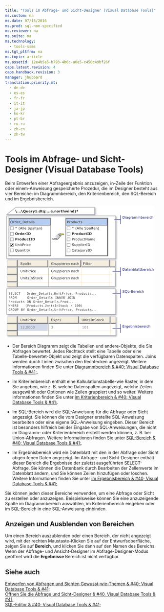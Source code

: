 ```yaml
---
title: "Tools im Abfrage- und Sicht-Designer (Visual Database Tools)"
ms.custom: na
ms.date: 07/15/2016
ms.prod: sql-non-specified
ms.reviewer: na
ms.suite: na
ms.technology: 
  - tools-ssms
ms.tgt_pltfrm: na
ms.topic: article
ms.assetid: 12e4b5a5-b793-4b6c-a0e5-c450c49bf26f
caps.latest.revision: 4
caps.handback.revision: 3
manager: jhubbard
translation.priority.mt: 
  - de-de
  - es-es
  - fr-fr
  - it-it
  - ja-jp
  - ko-kr
  - pt-br
  - ru-ru
  - zh-cn
  - zh-tw
---
```

# Tools im Abfrage- und Sicht-Designer (Visual Database Tools)
Beim Entwerfen einer Abfrageergebnis anzuzeigen, in\-Zeile der Funktion oder einem\-Anweisung gespeicherte Prozedur, die im Designer besteht aus vier Bereiche: im Diagrammbereich, den Kriterienbereich, den SQL-Bereich und im Ergebnisbereich.  
  
![Abfrage-Designer](../content/media/vs_queryviewdsgpanes.gif "vs_queryviewdsgpanes")  
  
-   Der Bereich Diagramm zeigt die Tabellen und andere\-Objekte, die Sie Abfragen bewertet. Jedes Rechteck stellt eine Tabelle oder eine Tabelle\-bewertet-Objekt und zeigt die verfügbaren Datenspalten. Joins werden durch Linien zwischen den Rechtecken angezeigt. Weitere Informationen finden Sie unter [Diagrammbereich & #40; Visual Database Tools & #41;](../content/Diagram-Pane--Visual-Database-Tools-.md).  
  
-   Im Kriterienbereich enthält eine Kalkulationstabelle\-wie Raster, in dem Sie angeben, wie z. B. welche Datenspalten angezeigt, welche Zeilen ausgewählt oder Optionen wie Zeilen gruppiert und so weiter. Weitere Informationen finden Sie unter [im Kriterienbereich & #40; Visual Database Tools & #41;](../content/Criteria-Pane--Visual-Database-Tools-.md).  
  
-   Im SQL-Bereich wird die SQL-Anweisung für die Abfrage oder Sicht angezeigt. Sie können die vom Designer erstellte SQL-Anweisung bearbeiten oder eine eigene SQL-Anweisung eingeben. Dieser Bereich ist besonders hilfreich bei der Eingabe von SQL-Anweisungen, die nicht im Diagramm- oder Kriterienbereich erstellt werden können, z. B. bei Union-Abfragen. Weitere Informationen finden Sie unter [SQL-Bereich & #40; Visual Database Tools & #41;](../content/SQL-Pane--Visual-Database-Tools-.md).  
  
-   Im Ergebnisbereich wird ein Datenblatt mit den in der Abfrage oder Sicht abgerufenen Daten angezeigt. Im Abfrage- und Sicht-Designer enthält dieser Bereich die Ergebnisse der zuletzt ausgeführten SELECT-Abfrage. Sie können die Datenbank durch Bearbeiten der Zellenwerte im Datenblatt ändern, und Sie können Zeilen hinzufügen oder löschen. Weitere Informationen finden Sie unter [im Ergebnisbereich & #40; Visual Database Tools & #41;](../content/Results-Pane--Visual-Database-Tools-.md).  
  
Sie können jeden dieser Bereiche verwenden, um eine Abfrage oder Sicht zu erstellen oder anzuzeigen. Beispielsweise können Sie eine anzuzeigende Spalte im Diagrammbereich auswählen, im Kriterienbereich eingeben oder im SQL-Bereich in eine SQL-Anweisung einbinden.  
  
## Anzeigen und Ausblenden von Bereichen  
Um einen Bereich auszublenden oder einen Bereich, der nicht angezeigt wird, mit der rechten Maustaste\-Klicken Sie auf der Entwurfsoberfläche, zeigen Sie auf **Bereich**, und klicken Sie dann auf den Namen des Bereichs. Wenn der Abfrage- und Ansicht-Designer im Abfrage-Designer-Modus geöffnet wird die **Ergebnisse** Bereich ist nicht verfügbar.  
  
## Siehe auch  
[Entwerfen von Abfragen und Sichten Gewusst-wie-Themen & #40; Visual Database Tools & #41;](../content/Design-Queries-and-Views-How-to-Topics--Visual-Database-Tools-.md)  
[Öffnen Sie die Abfrage und Sicht-Designer & #40. Visual Database Tools & #41;](../content/Open-the-Query-and-View-Designer--Visual-Database-Tools-.md)  
[SQL-Editor & #40; Visual Database Tools & #41;](../content/SQL-Editor--Visual-Database-Tools-.md)  
  
